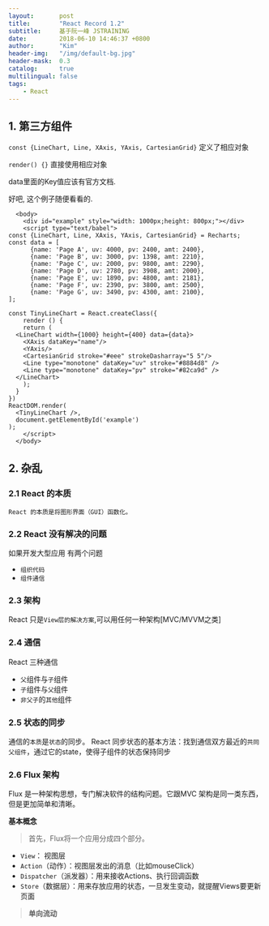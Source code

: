 ```yaml
---
layout:       post
title:        "React Record 1.2"
subtitle:     基于阮一峰 JSTRAINING
date:         2018-06-10 14:46:37 +0800
author:       "Kim"
header-img:   "/img/default-bg.jpg"
header-mask:  0.3
catalog:      true
multilingual: false
tags:
    - React
---
```



## 1. 第三方组件


``const {LineChart, Line, XAxis, YAxis, CartesianGrid}`` 定义了相应对象

``render() {}`` 直接使用相应对象

data里面的Key值应该有官方文档.

好吧, 这个例子随便看看的.

``` less
  <body>
    <div id="example" style="width: 1000px;height: 800px;"></div>
    <script type="text/babel">
const {LineChart, Line, XAxis, YAxis, CartesianGrid} = Recharts;
const data = [
      {name: 'Page A', uv: 4000, pv: 2400, amt: 2400},
      {name: 'Page B', uv: 3000, pv: 1398, amt: 2210},
      {name: 'Page C', uv: 2000, pv: 9800, amt: 2290},
      {name: 'Page D', uv: 2780, pv: 3908, amt: 2000},
      {name: 'Page E', uv: 1890, pv: 4800, amt: 2181},
      {name: 'Page F', uv: 2390, pv: 3800, amt: 2500},
      {name: 'Page G', uv: 3490, pv: 4300, amt: 2100},
];

const TinyLineChart = React.createClass({
	render () {
  	return (
  <LineChart width={1000} height={400} data={data}>
    <XAxis dataKey="name"/>
    <YAxis/>
    <CartesianGrid stroke="#eee" strokeDasharray="5 5"/>
    <Line type="monotone" dataKey="uv" stroke="#8884d8" />
    <Line type="monotone" dataKey="pv" stroke="#82ca9d" />
  </LineChart>
    );
  }
})
ReactDOM.render(
  <TinyLineChart />,
  document.getElementById('example')
);
    </script>
  </body>
```

## 2. 杂乱
### 2.1 React 的本质
``React 的本质是将图形界面（GUI）函数化。``
### 2.2 React 没有解决的问题
如果开发大型应用
有两个问题
- ``组织代码``
- ``组件通信``

### 2.3 架构
React 只是``View层的解决方案``,可以用任何一种架构[MVC/MVVM之类]

### 2.4 通信
React 三种通信
- ``父``组件与``子``组件
- ``子``组件与``父``组件
- ``非父子``的``其他``组件

### 2.5 状态的同步
通信的``本质``是``状态``的同步。
React 同步状态的基本方法：找到通信双方最近的``共同父组件``，通过它的state，使得子组件的状态保持同步

### 2.6 Flux 架构
Flux 是一种架构思想，专门解决软件的结构问题。它跟MVC 架构是同一类东西，但是更加简单和清晰。

**基本概念**
> 首先，Flux将一个应用分成四个部分。

- ``View``： 视图层
- ``Action``（动作）：视图层发出的消息（比如mouseClick）
- ``Dispatcher``（派发器）：用来接收Actions、执行回调函数
- ``Store``（数据层）：用来存放应用的状态，一旦发生变动，就提醒Views要更新页面

> **单向流动**